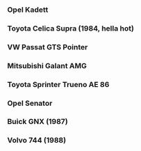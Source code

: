 ### Opel Kadett

### Toyota Celica Supra (1984, hella hot)

### VW Passat GTS Pointer

### Mitsubishi Galant AMG

### Toyota Sprinter Trueno AE 86

### Opel Senator

### Buick GNX (1987)

### Volvo 744 (1988)
